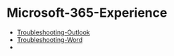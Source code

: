 # Microsoft-365-Experience
- [Troubleshooting-Outlook](https://github.com/Jmtechh/Troubleshooting-Outlook)
- [Troubleshooting-Word](https://github.com/Jmtechh/Troubleshooting-Word)
- 
 
